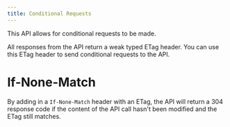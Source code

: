 ```yaml
---
title: Conditional Requests
---
```


This API allows for conditional requests to be made.

All responses from the API return a weak typed ETag header. You can use this ETag header to send conditional requests to
the API.

# If-None-Match

By adding in a `If-None-Match` header with an ETag, the API will return a 304 response code if the content of the API
call hasn't been modified and the ETag still matches.
